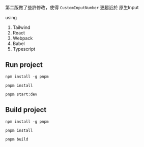 
第二版做了些許修改，使得 `CustomInputNumber` 更趨近於 原生Input

using 

1. Tailwind
2. React
3. Webpack
4. Babel
5. Typescript


## Run project
```shell
npm install -g pnpm

pnpm install

pnpm start:dev
```

## Build project
```shell
npm install -g pnpm

pnpm install

pnpm build
```
